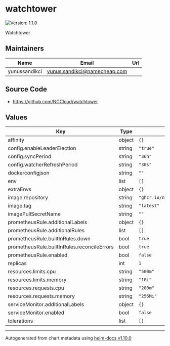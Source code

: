 # watchtower

![Version: 1.1.0](https://img.shields.io/badge/Version-1.1.0-informational?style=flat-square)

Watchtower

## Maintainers

| Name | Email | Url |
| ---- | ------ | --- |
| yunussandikci | <yunus.sandikci@namecheap.com> |  |

## Source Code

* <https://github.com/NCCloud/watchtower>

## Values

| Key | Type | Default | Description |
|-----|------|---------|-------------|
| affinity | object | `{}` |  |
| config.enableLeaderElection | string | `"true"` |  |
| config.syncPeriod | string | `"36h"` |  |
| config.watcherRefreshPeriod | string | `"30s"` |  |
| dockerconfigjson | string | `""` |  |
| env | list | `[]` |  |
| extraEnvs | object | `{}` |  |
| image.repository | string | `"ghcr.io/nccloud/watchtower"` |  |
| image.tag | string | `"latest"` |  |
| imagePullSecretName | string | `""` |  |
| prometheusRule.additionalLabels | object | `{}` |  |
| prometheusRule.additionalRules | list | `[]` |  |
| prometheusRule.builtInRules.down | bool | `true` |  |
| prometheusRule.builtInRules.reconcileErrors | bool | `true` |  |
| prometheusRule.enabled | bool | `false` |  |
| replicas | int | `1` |  |
| resources.limits.cpu | string | `"500m"` |  |
| resources.limits.memory | string | `"1Gi"` |  |
| resources.requests.cpu | string | `"200m"` |  |
| resources.requests.memory | string | `"256Mi"` |  |
| serviceMonitor.additionalLabels | object | `{}` |  |
| serviceMonitor.enabled | bool | `false` |  |
| tolerations | list | `[]` |  |

----------------------------------------------
Autogenerated from chart metadata using [helm-docs v1.10.0](https://github.com/norwoodj/helm-docs/releases/v1.10.0)
